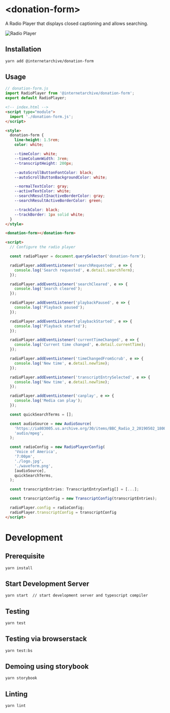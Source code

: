 # \<donation-form>

A Radio Player that displays closed captioning and allows searching.

![Radio Player](./assets/img/donation-form.png "Radio Player Demo")

## Installation
```bash
yarn add @internetarchive/donation-form
```

## Usage
```js
// donation-form.js
import RadioPlayer from '@internetarchive/donation-form';
export default RadioPlayer;
```

```html
<!-- index.html -->
<script type="module">
  import './donation-form.js';
</script>

<style>
  donation-form {
    line-height: 1.5rem;
    color: white;

    --timeColor: white;
    --timeColumnWidth: 3rem;
    --transcriptHeight: 200px;

    --autoScrollButtonFontColor: black;
    --autoScrollButtonBackgroundColor: white;

    --normalTextColor: gray;
    --activeTextColor: white;
    --searchResultInactiveBorderColor: gray;
    --searchResultActiveBorderColor: green;

    --trackColor: black;
    --trackBorder: 1px solid white;
  }
</style>

<donation-form></donation-form>

<script>
  // Configure the radio player

  const radioPlayer = document.querySelector('donation-form');

  radioPlayer.addEventListener('searchRequested', e => {
    console.log('Search requested', e.detail.searchTerm);
  });

  radioPlayer.addEventListener('searchCleared', e => {
    console.log('Search cleared');
  });

  radioPlayer.addEventListener('playbackPaused', e => {
    console.log('Playback paused');
  });

  radioPlayer.addEventListener('playbackStarted', e => {
    console.log('Playback started');
  });

  radioPlayer.addEventListener('currentTimeChanged', e => {
    console.log('Current time changed', e.detail.currentTime);
  });

  radioPlayer.addEventListener('timeChangedFromScrub', e => {
    console.log('New time', e.detail.newTime);
  });

  radioPlayer.addEventListener('transcriptEntrySelected', e => {
    console.log('New time', e.detail.newTime);
  });

  radioPlayer.addEventListener('canplay', e => {
    console.log('Media can play');
  });

  const quickSearchTerms = [];

  const audioSource = new AudioSource(
    'https://ia803005.us.archive.org/30/items/BBC_Radio_2_20190502_180000/BBC_Radio_2_20190502_180000.mp3',
    'audio/mpeg',
  );

  const radioConfig = new RadioPlayerConfig(
    'Voice of America',
    '7:00pm',
    './logo.jpg',
    './waveform.png',
    [audioSource],
    quickSearchTerms,
  );

  const transcriptEntries: TranscriptEntryConfig[] = [...];

  const transcriptConfig = new TranscriptConfig(transcriptEntries);

  radioPlayer.config = radioConfig;
  radioPlayer.transcriptConfig = transcriptConfig
</script>

```

# Development

## Prerequisite
```bash
yarn install
```

## Start Development Server
```bash
yarn start  // start development server and typescript compiler
```

## Testing
```bash
yarn test
```

## Testing via browserstack
```bash
yarn test:bs
```

## Demoing using storybook
```bash
yarn storybook
```

## Linting
```bash
yarn lint
```
